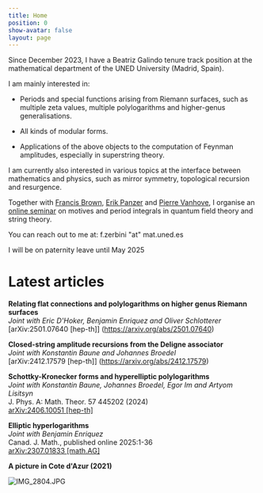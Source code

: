 ```yaml
---
title: Home
position: 0
show-avatar: false
layout: page
---
```


Since December 2023, I have a Beatriz Galindo tenure track position at the mathematical department of the UNED University (Madrid, Spain).

I am mainly interested in:

* Periods and special functions arising from Riemann surfaces, such as multiple zeta values, multiple polylogarithms and higher-genus generalisations.

* All kinds of modular forms.

* Applications of the above objects to the computation of Feynman amplitudes, especially in superstring theory.

I am currently also interested in various topics at the interface between mathematics and physics, such as mirror symmetry, topological recursion and resurgence.

Together with [Francis Brown](https://www.maths.ox.ac.uk/people/francis.brown), [Erik Panzer](http://people.maths.ox.ac.uk/panzer/) and [Pierre Vanhove](https://sites.google.com/site/vanhovepierre/pierre-vanhove--en), I organise an [online seminar](https://www.ihes.fr/\~vanhove/motivefeynman-2023.html) on motives and period integrals in quantum field theory and string theory.

You can reach out to me at: f.zerbini "at" mat.uned.es

I will be on paternity leave until May 2025

# Latest articles

**Relating flat connections and polylogarithms on higher genus Riemann surfaces**\
*Joint with Eric D'Hoker, Benjamin Enriquez and Oliver Schlotterer*\
[arXiv:2501.07640 \[hep-th\]]
\(https://arxiv.org/abs/2501.07640)

**Closed-string amplitude recursions from the Deligne associator**\
*Joint with Konstantin Baune and Johannes Broedel*\
[arXiv:2412.17579 \[hep-th\]]
\(https://arxiv.org/abs/2412.17579)

**Schottky-Kronecker forms and hyperelliptic polylogarithms**\
*Joint with Konstantin Baune, Johannes Broedel, Egor Im and Artyom Lisitsyn*\
J. Phys. A: Math. Theor. 57 445202 (2024)\
[arXiv:2406.10051 \[hep-th\]](https://arxiv.org/abs/2406.10051)

**Elliptic hyperlogarithms**\
*Joint with Benjamin Enriquez*\
Canad. J. Math., published online 2025:1-36\
[arXiv:2307.01833 \[math.AG\]](https://arxiv.org/abs/2307.01833)

**A picture in Cote d'Azur (2021)**

![IMG_2804.JPG](/uploads/IMG_2804.JPG)